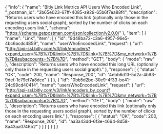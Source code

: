 {
  "info": {
    "name": "Bitly Link Metrics API Users Who Encoded Link",
    "_postman_id": "3b65e023-67ff-4085-a929-65b6f7ea88f4",
    "description": "Returns users who have encoded this link (optionally only those in the requesting users social graph), sorted by the number of clicks on each encoding users link.",
    "schema": "https://schema.getpostman.com/json/collection/v2.0.0/"
  },
  "item": [
    {
      "name": "Link",
      "item": [
        {
          "id": "9d48ba72-c3a6-4957-96e5-4bc6acdc4859",
          "name": "userWhoEncodedLink",
          "request": {
            "url": "http://api-ssl.bitly.com/v3/link/encoders?expand_user=%7B%7D&limit=%7B%7D&link=%7B%7D&my_network=%7B%7D&subaccounts=%7B%7D",
            "method": "GET",
            "body": {
              "mode": "raw"
            },
            "description": "Returns users who have encoded this long URL (optionally only those in the requesting users social graph)."
          },
          "response": [
            {
              "status": "OK",
              "code": 200,
              "name": "Response_200",
              "id": "4ebb6d13-5d2a-4b93-9def-1c79cf7a8dce"
            }
          ]
        },
        {
          "id": "0bb5d2bc-30e9-4f33-be41-24c99cd40414",
          "name": "usersWhoEncodedLink",
          "request": {
            "url": "http://api-ssl.bitly.com/v3/link/encoders_by_count?expand_user=%7B%7D&limit=%7B%7D&link=%7B%7D&my_network=%7B%7D&subaccounts=%7B%7D",
            "method": "GET",
            "body": {
              "mode": "raw"
            },
            "description": "Returns users who have encoded this link (optionally only those in the requesting users social graph), sorted by the number of clicks on each encoding users link."
          },
          "response": [
            {
              "status": "OK",
              "code": 200,
              "name": "Response_200",
              "id": "aa3a43dd-6f3e-4664-8d58-8a43aa0746b2"
            }
          ]
        }
      ]
    }
  ]
}